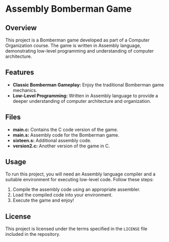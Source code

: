 # Assembly Bomberman Game

## Overview

This project is a Bomberman game developed as part of a Computer Organization course. The game is written in Assembly language, demonstrating low-level programming and understanding of computer architecture.

## Features

- **Classic Bomberman Gameplay:** Enjoy the traditional Bomberman game mechanics.
- **Low-Level Programming:** Written in Assembly language to provide a deeper understanding of computer architecture and organization.

## Files

- **main.c:** Contains the C code version of the game.
- **main.s:** Assembly code for the Bomberman game.
- **sixteen.s:** Additional assembly code.
- **version2.c:** Another version of the game in C.

## Usage

To run this project, you will need an Assembly language compiler and a suitable environment for executing low-level code. Follow these steps:

1. Compile the assembly code using an appropriate assembler.
2. Load the compiled code into your environment.
3. Execute the game and enjoy!

## License

This project is licensed under the terms specified in the `LICENSE` file included in the repository.
